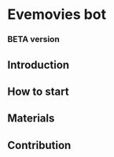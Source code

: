 # Evemovies bot

### BETA version

## Introduction

## How to start

## Materials


## Contribution

